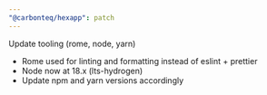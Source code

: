 ```yaml
---
"@carbonteq/hexapp": patch
---
```


Update tooling (rome, node, yarn)

- Rome used for linting and formatting instead of eslint + prettier
- Node now at 18.x (lts-hydrogen)
- Update npm and yarn versions accordingly
